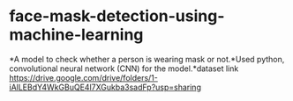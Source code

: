# face-mask-detection-using-machine-learning

*A model to check whether a person is wearing mask or not.*Used python, convolutional neural network (CNN) for the model.*dataset link https://drive.google.com/drive/folders/1-iAlLEBdY4WkGBuQE4l7XGukba3sadFp?usp=sharing
